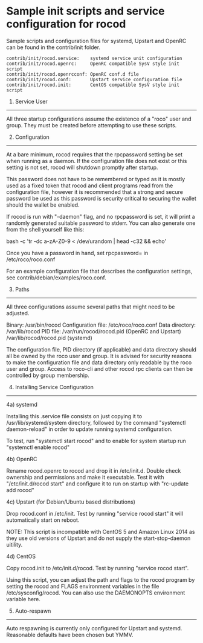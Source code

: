 Sample init scripts and service configuration for rocod
==========================================================

Sample scripts and configuration files for systemd, Upstart and OpenRC
can be found in the contrib/init folder.

    contrib/init/rocod.service:    systemd service unit configuration
    contrib/init/rocod.openrc:     OpenRC compatible SysV style init script
    contrib/init/rocod.openrcconf: OpenRC conf.d file
    contrib/init/rocod.conf:       Upstart service configuration file
    contrib/init/rocod.init:       CentOS compatible SysV style init script

1. Service User
---------------------------------

All three startup configurations assume the existence of a "roco" user
and group.  They must be created before attempting to use these scripts.

2. Configuration
---------------------------------

At a bare minimum, rocod requires that the rpcpassword setting be set
when running as a daemon.  If the configuration file does not exist or this
setting is not set, rocod will shutdown promptly after startup.

This password does not have to be remembered or typed as it is mostly used
as a fixed token that rocod and client programs read from the configuration
file, however it is recommended that a strong and secure password be used
as this password is security critical to securing the wallet should the
wallet be enabled.

If rocod is run with "-daemon" flag, and no rpcpassword is set, it will
print a randomly generated suitable password to stderr.  You can also
generate one from the shell yourself like this:

bash -c 'tr -dc a-zA-Z0-9 < /dev/urandom | head -c32 && echo'

Once you have a password in hand, set rpcpassword= in /etc/roco/roco.conf

For an example configuration file that describes the configuration settings,
see contrib/debian/examples/roco.conf.

3. Paths
---------------------------------

All three configurations assume several paths that might need to be adjusted.

Binary:              /usr/bin/rocod
Configuration file:  /etc/roco/roco.conf
Data directory:      /var/lib/rocod
PID file:            /var/run/rocod/rocod.pid (OpenRC and Upstart)
                     /var/lib/rocod/rocod.pid (systemd)

The configuration file, PID directory (if applicable) and data directory
should all be owned by the roco user and group.  It is advised for security
reasons to make the configuration file and data directory only readable by the
roco user and group.  Access to roco-cli and other rocod rpc clients
can then be controlled by group membership.

4. Installing Service Configuration
-----------------------------------

4a) systemd

Installing this .service file consists on just copying it to
/usr/lib/systemd/system directory, followed by the command
"systemctl daemon-reload" in order to update running systemd configuration.

To test, run "systemctl start rocod" and to enable for system startup run
"systemctl enable rocod"

4b) OpenRC

Rename rocod.openrc to rocod and drop it in /etc/init.d.  Double
check ownership and permissions and make it executable.  Test it with
"/etc/init.d/rocod start" and configure it to run on startup with
"rc-update add rocod"

4c) Upstart (for Debian/Ubuntu based distributions)

Drop rocod.conf in /etc/init.  Test by running "service rocod start"
it will automatically start on reboot.

NOTE: This script is incompatible with CentOS 5 and Amazon Linux 2014 as they
use old versions of Upstart and do not supply the start-stop-daemon uitility.

4d) CentOS

Copy rocod.init to /etc/init.d/rocod. Test by running "service rocod start".

Using this script, you can adjust the path and flags to the rocod program by
setting the rocod and FLAGS environment variables in the file
/etc/sysconfig/rocod. You can also use the DAEMONOPTS environment variable here.

5. Auto-respawn
-----------------------------------

Auto respawning is currently only configured for Upstart and systemd.
Reasonable defaults have been chosen but YMMV.
